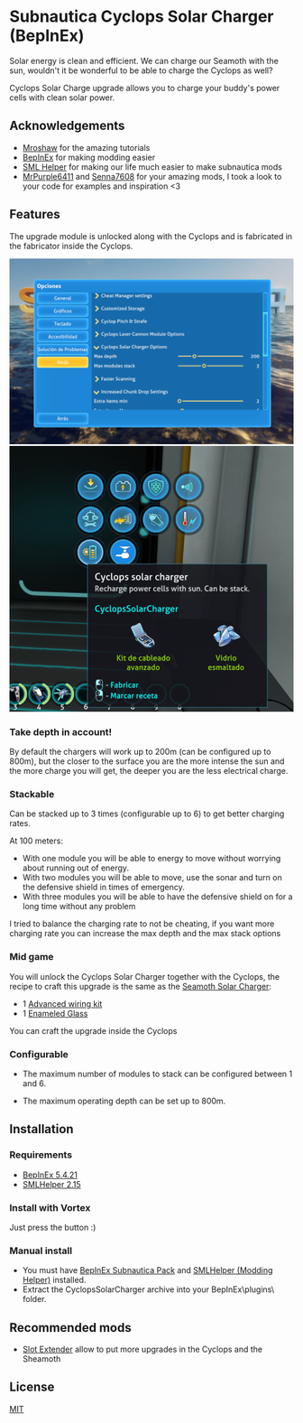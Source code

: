 ﻿
# Subnautica Cyclops Solar Charger (BepInEx)

Solar energy is clean and efficient. We can charge our Seamoth with the sun, wouldn't it be wonderful to be able to charge the Cyclops as well?

Cyclops Solar Charge upgrade allows you to charge your buddy's power cells with clean solar power.

## Acknowledgements

- [Mroshaw](https://mroshaw.github.io/) for the amazing tutorials
- [BepInEx](https://github.com/BepInEx/BepInEx) for making modding easier
- [SML Helper](https://github.com/SubnauticaModding/SMLHelper) for making our life much easier to make subnautica mods
- [MrPurple6411](https://github.com/MrPurple6411/MrPurple6411-Subnautica-Mods) and [Senna7608](https://github.com/Senna7608) for your amazing mods, I took a look to your code for examples and inspiration <3

## Features

The upgrade module is unlocked along with the Cyclops and is fabricated in the fabricator inside the Cyclops.

![Configuration options for Cyclops Solar Charger mod](./screenshots/config.png)
![Crafting recipe for Cyclops Solar Charger mod](./screenshots/craft.png)

### Take depth in account!

By default the chargers will work up to 200m (can be configured up to 800m), but the closer to the surface you are the more intense the sun and the more charge you will get, the deeper you are the less electrical charge.

### Stackable

Can be stacked up to 3 times (configurable up to 6) to get better charging rates.

At 100 meters:

- With one module you will be able to energy to move without worrying about running out of energy.
- With two modules you will be able to move, use the sonar and turn on the defensive shield in times of emergency.
- With three modules you will be able to have the defensive shield on for a long time without any problem

I tried to balance the charging rate to not be cheating, if you want more charging rate you can increase the max depth and the max stack options

### Mid game

You will unlock the Cyclops Solar Charger together with the Cyclops,
the recipe to craft this upgrade is the same as the [Seamoth Solar Charger](https://subnautica.fandom.com/wiki/Seamoth_Solar_Charger):
- 1 [Advanced wiring kit](https://subnautica.fandom.com/wiki/Advanced_Wiring_Kit_(Subnautica))
- 1 [Enameled Glass](https://subnautica.fandom.com/wiki/Enameled_Glass_(Subnautica))

You can craft the upgrade inside the Cyclops

### Configurable

- The maximum number of modules to stack can be configured between 1 and 6.

- The maximum operating depth can be set up to 800m.
## Installation

### Requirements
- [BepInEx 5.4.21](https://www.nexusmods.com/subnautica/mods/1108)
- [SMLHelper 2.15](https://www.nexusmods.com/subnautica/mods/113)

### Install with Vortex
Just press the button :)

### Manual install
- You must have [BepInEx Subnautica Pack](https://www.nexusmods.com/subnautica/mods/1108) and [SMLHelper (Modding Helper)](https://www.nexusmods.com/subnautica/mods/113) installed.
- Extract the CyclopsSolarCharger archive into your BepInEx\plugins\ folder.


## Recommended mods
- [Slot Extender](https://www.nexusmods.com/subnautica/mods/142) allow to put more upgrades in the Cyclops and the Sheamoth

## License

[MIT](https://choosealicense.com/licenses/mit/)

